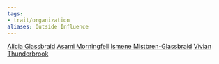 ```yaml
---
tags: 
- trait/organization
aliases: Outside Influence
---
```

[Alicia Glassbraid](../npcs/people/aclicia-glassbraid.md) [Asami Morningfell](../npcs/people/asami-morningfell.md) [Ismene Mistbren-Glassbraid](../npcs/people/ismene-mistbren-glassbraid.md) [Vivian Thunderbrook](../npcs/people/vivian-thunderbrook.md) 